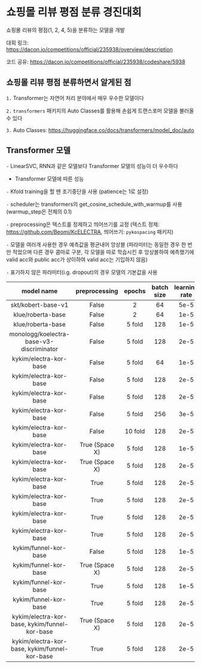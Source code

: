 # 쇼핑몰 리뷰 평점 분류 경진대회

쇼핑몰 리뷰의 평점(1, 2, 4, 5)을 분류하는 모델을 개발

대회 링크: https://dacon.io/competitions/official/235938/overview/description

코드 공유: https://dacon.io/competitions/official/235938/codeshare/5938

## 쇼핑몰 리뷰 평점 분류하면서 알게된 점

`1.` Transformer는 자연어 처리 분야에서 매우 우수한 모델이다

`2.` `transformers` 패키지의 Auto Classes를 활용해 손쉽게 트랜스포머 모델을 불러올 수 있다

`3.` Auto Classes: https://huggingface.co/docs/transformers/model_doc/auto

## Transformer 모델

`-` LinearSVC, RNN과 같은 모델보다 Transformer 모델의 성능이 더 우수하다

- Transformer 모델에 따른 성능

`-` Kfold training을 할 땐 조기중단을 사용 (patience는 1로 설정)

`-` scheduler는 transformers의 get_cosine_schedule_with_warmup를 사용 (warmup_step은 전체의 0.1)

`-` preprocessing은 텍스트를 정제하고 띄어쓰기를 교정 (텍스트 정제: https://github.com/Beomi/KcELECTRA, 띄어쓰기: `pykospacing` 패키지)

`-` 모델을 여러개 사용한 경우 예측값을 평균내어 앙상블 (파라미터는 동일한 경우 한 번만 적었으며 다른 경우 콤마로 구분, 각 모델을 따로 학습시킨 후 앙상블하여 예측했기에 valid acc와 public acc가 상이하여 valid acc는 기입하지 않음)

`-` 표기하지 않은 파라미터(i.g. dropout)의 경우 모델의 기본값을 사용

|model name|preprocessing|epochs|batch size|learning rate|max len|label smoothing|scheduler|valid acc|public acc|
|:-:|:-:|:-:|:-:|:-:|:-:|:-:|:-:|:-:|:-:|
|skt/kobert-base-v1|False|2|64|5e-5|64|0.05|O|0.68631|0.68344|
|klue/roberta-base|False|2|64|1e-5|50|0.05|X|0.7054|0.68952|
|klue/roberta-base|False|5 fold|128|1e-5|50|0.05|X|0.6958|0.69568|
|monologg/koelectra-base-v3-discriminator|False|5 fold|128|2e-5|50|0.05|O|0.6953|0.69432|
|kykim/electra-kor-base|False|5 fold|64|1e-5|50|0.05|X|0.7040|0.7064|
|kykim/electra-kor-base|False|5 fold|128|2e-5|50|0.05|X|0.7033|0.70872|
|kykim/electra-kor-base|False|5 fold|128|2e-5|50|0.1|X|0.7033|0.70544|
|kykim/electra-kor-base|False|5 fold|256|3e-5|50|0.05|O|0.7048|0.7048|
|kykim/electra-kor-base|False|10 fold|128|2e-5|50|0.05|O|0.7064|0.70496|
|kykim/electra-kor-base|True (Space X)|5 fold|128|1e-5|50|0.05|O|0.7072|0.70512|
|kykim/electra-kor-base|True (Space X)|5 fold|128|2e-5|50|0.05|O|0.7050|0.7080|
|kykim/electra-kor-base|True|5 fold|128|2e-5|50|0.0|O|0.7028|0.7060|
|kykim/electra-kor-base|True|5 fold|128|2e-5|50|0.025|O|0.7046|0.70632|
|kykim/electra-kor-base|True|5 fold|128|2e-5|50|0.05|O|0.7066|0.7076|
|kykim/electra-kor-base|True|5 fold|128|2e-5|50|0.075|O|0.7044|0.70672|
|kykim/funnel-kor-base|False|5 fold|128|1e-5|50|0.05|X|0.7017|0.7024|
|kykim/funnel-kor-base|True (Space X)|5 fold|128|2e-5|50|0.05|O|0.7064|0.70616|
|kykim/funnel-kor-base|True|5 fold|128|1e-5|50|0.05|O|0.7070|0.70536|
|kykim/funnel-kor-base|True|5 fold|128|2e-5|50|0.05|O|0.7053|0.71216|
|kykim/electra-kor-base, kykim/funnel-kor-base|True (Space X)|5 fold|128|2e-5|50|0.05|O| |0.70944|
|kykim/electra-kor-base, kykim/funnel-kor-base|True|5 fold|128|2e-5|50|0.05|O| |0.7124|
